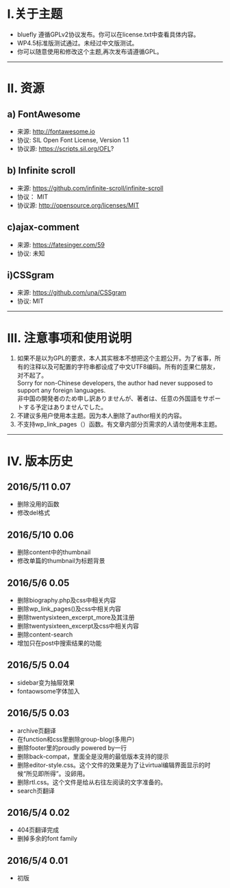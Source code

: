 # I.关于主题 #

- bluefly 遵循GPLv2协议发布。你可以在license.txt中查看具体内容。
- WP4.5标准版测试通过。未经过中文版测试。
- 你可以随意使用和修改这个主题,再次发布请遵循GPL。

----------

# II. 资源 #

## a) FontAwesome ##
- 来源: http://fontawesome.io
- 协议: SIL Open Font License, Version 1.1
- 协议源: https://scripts.sil.org/OFL?

## b) Infinite scroll ##
- 来源: https://github.com/infinite-scroll/infinite-scroll
- 协议： MIT
- 协议源: http://opensource.org/licenses/MIT

## c)ajax-comment ##
- 来源: https://fatesinger.com/59
- 协议: 未知

## i)CSSgram ##
- 来源: https://github.com/una/CSSgram
- 协议: MIT

----------

# III. 注意事项和使用说明 #
1. 如果不是以为GPL的要求，本人其实根本不想把这个主题公开。为了省事，所有的注释以及可配置的字符串都设成了中文UTF8编码。所有的歪果仁朋友，对不起了。    
	Sorry for non-Chinese developers, the author had never supposed to support any foreign languages.     
	非中国の開発者のため申し訳ありませんが、著者は、任意の外国語をサポートする予定はありませんでした。
2. 不建议多用户使用本主题。因为本人删除了author相关的内容。
3. 不支持wp_link_pages（）函数。有文章内部分页需求的人请勿使用本主题。


----------

# IV. 版本历史 #
## 2016/5/11 0.07 ##
- 删除没用的函数
- 修改del格式

## 2016/5/10 0.06 ##
- 删除content中的thumbnail
- 修改单篇的thumbnail为标题背景

## 2016/5/6 0.05 ##
- 删除biography.php及css中相关内容
- 删除wp_link_pages()及css中相关内容
- 删除twentysixteen_excerpt_more及其注册
- 删除twentysixteen_excerpt及css中相关内容
- 删除content-search
- 增加只在post中搜索结果的功能

## 2016/5/5 0.04 ##
- sidebar变为抽屉效果
- fontaowsome字体加入

## 2016/5/5 0.03 ##

- archive页翻译
- 在function和css里删除group-blog(多用户)
- 删除footer里的proudly powered by一行
- 删除back-compat，里面全是没用的最低版本支持的提示
- 删除editor-style.css。这个文件的效果是为了让virtual编辑界面显示的时候“所见即所得”。没卵用。
- 删除rtl.css。这个文件是给从右往左阅读的文字准备的。
- search页翻译

## 2016/5/4 0.02 ##

- 404页翻译完成
- 删掉多余的font family

## 2016/5/4 0.01 ##

- 初版